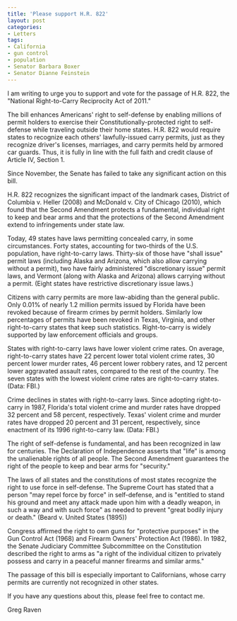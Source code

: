 ```yaml
---
title: 'Please support H.R. 822'
layout: post
categories:
- Letters
tags:
- California
- gun control
- population
- Senator Barbara Boxer
- Senator Dianne Feinstein
---
```


I am writing to urge you to support and vote for the passage of H.R. 822, the "National Right-to-Carry Reciprocity Act of 2011."  
  
The bill enhances Americans' right to self-defense by enabling millions of permit holders to exercise their Constitutionally-protected right to self-defense while traveling outside their home states. H.R. 822 would require states to recognize each others' lawfully-issued carry permits, just as they recognize driver's licenses, marriages, and carry permits held by armored car guards. Thus, it is fully in line with the full faith and credit clause of Article IV, Section 1.

Since November, the Senate has failed to take any significant action on this bill.

H.R. 822 recognizes the significant impact of the landmark cases, District of Columbia v. Heller (2008) and McDonald v. City of Chicago (2010), which found that the Second Amendment protects a fundamental, individual right to keep and bear arms and that the protections of the Second Amendment extend to infringements under state law.

Today, 49 states have laws permitting concealed carry, in some circumstances. Forty states, accounting for two-thirds of the U.S. population, have right-to-carry laws. Thirty-six of those have "shall issue" permit laws (including Alaska and Arizona, which also allow carrying without a permit), two have fairly administered "discretionary issue" permit laws, and Vermont (along with Alaska and Arizona) allows carrying without a permit. (Eight states have restrictive discretionary issue laws.)

Citizens with carry permits are more law-abiding than the general public. Only 0.01% of nearly 1.2 million permits issued by Florida have been revoked because of firearm crimes by permit holders. Similarly low percentages of permits have been revoked in Texas, Virginia, and other right-to-carry states that keep such statistics. Right-to-carry is widely supported by law enforcement officials and groups.

States with right-to-carry laws have lower violent crime rates. On average, right-to-carry states have 22 percent lower total violent crime rates, 30 percent lower murder rates, 46 percent lower robbery rates, and 12 percent lower aggravated assault rates, compared to the rest of the country. The seven states with the lowest violent crime rates are right-to-carry states. (Data: FBI.)

Crime declines in states with right-to-carry laws. Since adopting right-to-carry in 1987, Florida's total violent crime and murder rates have dropped 32 percent and 58 percent, respectively. Texas' violent crime and murder rates have dropped 20 percent and 31 percent, respectively, since enactment of its 1996 right-to-carry law. (Data: FBI.)

The right of self-defense is fundamental, and has been recognized in law for centuries. The Declaration of Independence asserts that "life" is among the unalienable rights of all people. The Second Amendment guarantees the right of the people to keep and bear arms for "security."

The laws of all states and the constitutions of most states recognize the right to use force in self-defense. The Supreme Court has stated that a person "may repel force by force" in self-defense, and is "entitled to stand his ground and meet any attack made upon him with a deadly weapon, in such a way and with such force" as needed to prevent "great bodily injury or death." (Beard v. United States (1895))

Congress affirmed the right to own guns for "protective purposes" in the Gun Control Act (1968) and Firearm Owners' Protection Act (1986). In 1982, the Senate Judiciary Committee Subcommittee on the Constitution described the right to arms as "a right of the individual citizen to privately possess and carry in a peaceful manner firearms and similar arms."

The passage of this bill is especially important to Californians, whose carry permits are currently not recognized in other states.

If you have any questions about this, please feel free to contact me.

Greg Raven